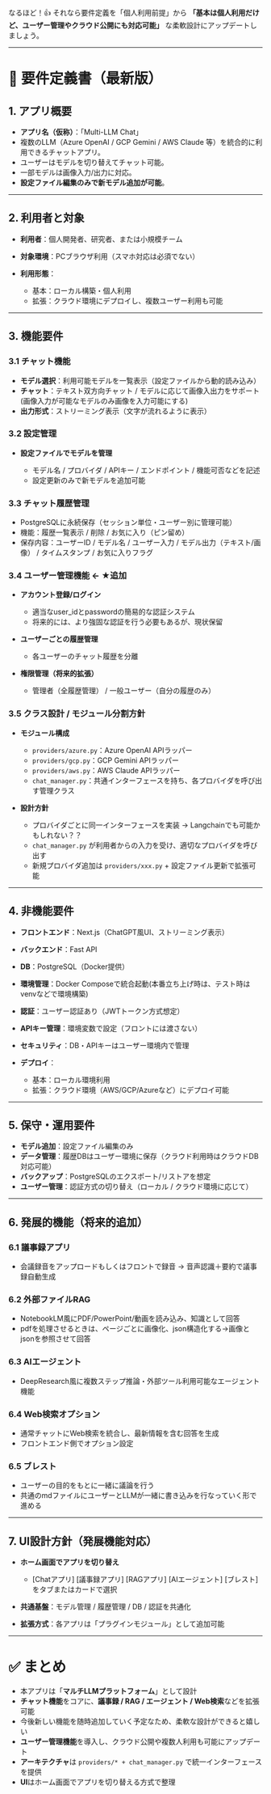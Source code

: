 なるほど！👍
それなら要件定義を「個人利用前提」から **「基本は個人利用だけど、ユーザー管理やクラウド公開にも対応可能」** な柔軟設計にアップデートしましょう。

---

# 📘 要件定義書（最新版）

## 1. アプリ概要

* **アプリ名（仮称）**：「Multi-LLM Chat」
* 複数のLLM（Azure OpenAI / GCP Gemini / AWS Claude 等）を統合的に利用できるチャットアプリ。
* ユーザーはモデルを切り替えてチャット可能。
* 一部モデルは画像入力/出力に対応。
* **設定ファイル編集のみで新モデル追加が可能**。

---

## 2. 利用者と対象

* **利用者**：個人開発者、研究者、または小規模チーム
* **対象環境**：PCブラウザ利用（スマホ対応は必須でない）
* **利用形態**：

  * 基本：ローカル構築・個人利用
  * 拡張：クラウド環境にデプロイし、複数ユーザー利用も可能

---

## 3. 機能要件

### 3.1 チャット機能

* **モデル選択**：利用可能モデルを一覧表示（設定ファイルから動的読み込み）
* **チャット**：テキスト双方向チャット / モデルに応じて画像入出力をサポート(画像入力が可能なモデルのみ画像を入力可能にする)
* **出力形式**：ストリーミング表示（文字が流れるように表示）

### 3.2 設定管理

* **設定ファイルでモデルを管理**

  * モデル名 / プロバイダ / APIキー / エンドポイント / 機能可否などを記述
  * 設定更新のみで新モデルを追加可能

### 3.3 チャット履歴管理

* PostgreSQLに永続保存（セッション単位・ユーザー別に管理可能）
* 機能：履歴一覧表示 / 削除 / お気に入り（ピン留め）
* 保存内容：ユーザーID / モデル名 / ユーザー入力 / モデル出力（テキスト/画像） / タイムスタンプ / お気に入りフラグ

### 3.4 ユーザー管理機能  ← ★追加

* **アカウント登録/ログイン**

  * 適当なuser_idとpasswordの簡易的な認証システム
  * 将来的には、より強固な認証を行う必要もあるが、現状保留
* **ユーザーごとの履歴管理**

  * 各ユーザーのチャット履歴を分離
* **権限管理（将来的拡張）**

  * 管理者（全履歴管理） / 一般ユーザー（自分の履歴のみ）

### 3.5 クラス設計 / モジュール分割方針

* **モジュール構成**

  * `providers/azure.py`：Azure OpenAI APIラッパー
  * `providers/gcp.py`：GCP Gemini APIラッパー
  * `providers/aws.py`：AWS Claude APIラッパー
  * `chat_manager.py`：共通インターフェースを持ち、各プロバイダを呼び出す管理クラス
* **設計方針**

  * プロバイダごとに同一インターフェースを実装 → Langchainでも可能かもしれない？？
  * `chat_manager.py` が利用者からの入力を受け、適切なプロバイダを呼び出す
  * 新規プロバイダ追加は `providers/xxx.py` + 設定ファイル更新で拡張可能

---

## 4. 非機能要件

* **フロントエンド**：Next.js（ChatGPT風UI、ストリーミング表示）
* **バックエンド**：Fast API
* **DB**：PostgreSQL（Docker提供）
* **環境管理**：Docker Composeで統合起動(本番立ち上げ時は、テスト時はvenvなどで環境構築)
* **認証**：ユーザー認証あり（JWTトークン方式想定）
* **APIキー管理**：環境変数で設定（フロントには渡さない）
* **セキュリティ**：DB・APIキーはユーザー環境内で管理
* **デプロイ**：

  * 基本：ローカル環境利用
  * 拡張：クラウド環境（AWS/GCP/Azureなど）にデプロイ可能

---

## 5. 保守・運用要件

* **モデル追加**：設定ファイル編集のみ
* **データ管理**：履歴DBはユーザー環境に保存（クラウド利用時はクラウドDB対応可能）
* **バックアップ**：PostgreSQLのエクスポート/リストアを想定
* **ユーザー管理**：認証方式の切り替え（ローカル / クラウド環境に応じて）

---

## 6. 発展的機能（将来的追加）

### 6.1 議事録アプリ

* 会議録音をアップロードもしくはフロントで録音 → 音声認識＋要約で議事録自動生成

### 6.2 外部ファイルRAG

* NotebookLM風にPDF/PowerPoint/動画を読み込み、知識として回答
* pdfを処理させるときは、ページごとに画像化、json構造化する→画像とjsonを参照させて回答

### 6.3 AIエージェント

* DeepResearch風に複数ステップ推論・外部ツール利用可能なエージェント機能

### 6.4 Web検索オプション

* 通常チャットにWeb検索を統合し、最新情報を含む回答を生成
* フロントエンド側でオプション設定

### 6.5 ブレスト

* ユーザーの目的をもとに一緒に議論を行う
* 共通のmdファイルにユーザーとLLMが一緒に書き込みを行なっていく形で進める

---

## 7. UI設計方針（発展機能対応）

* **ホーム画面でアプリを切り替え**

  * \[Chatアプリ] \[議事録アプリ] \[RAGアプリ] \[AIエージェント] \[ブレスト]をタブまたはカードで選択
* **共通基盤**：モデル管理 / 履歴管理 / DB / 認証を共通化
* **拡張方式**：各アプリは「プラグインモジュール」として追加可能

---

# ✅ まとめ

* 本アプリは「**マルチLLMプラットフォーム**」として設計
* **チャット機能**をコアに、**議事録 / RAG / エージェント / Web検索**などを拡張可能
* 今後新しい機能を随時追加していく予定なため、柔軟な設計ができると嬉しい
* **ユーザー管理機能**を導入し、クラウド公開や複数人利用も可能にアップデート
* **アーキテクチャ**は `providers/* + chat_manager.py` で統一インターフェースを提供
* **UI**はホーム画面でアプリを切り替える方式で整理